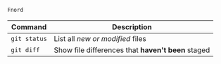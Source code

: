 ```js
Fnord
```

| Command | Description |
| --- | --- |
| `git status` | List all *new or modified* files |
| `git diff` | Show file differences that **haven't been** staged |
